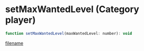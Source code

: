 # setMaxWantedLevel (Category player)

```js
function setMaxWantedLevel(maxWantedLevel: number): void
```

[filename](setMaxWantedLevel_m.md ':include')